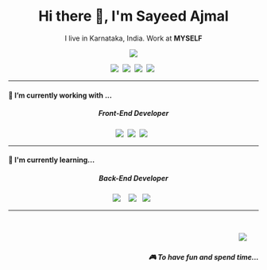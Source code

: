 <!-- # Introduction

- 👋 Hi, I’m @sayeedajmal..
- 👀 I’m interested in Programming/Coding..
- 😎 I will Become A Developer/Programmer, OneDay Inshallah.
- 🌱 I’m currently Experiencing JavaFx..
- 💓 I will Learn Flutter for Mobile Development.
- 💝 I Like Collaborate with New Programmers/Developers..

<!---
sayeedajmal/sayeedajmal is a ✨ special ✨ repository because its `README.md` (this file) appears on your GitHub profile.
You can click the Preview link to take a look at your changes.
--->
 <h1 align='center'> Hi there 👋, I'm Sayeed Ajmal </h1>

<p align='center'>
  I live in Karnataka, India. Work at <b>MYSELF</b>
</p>

<p align='center'>
  <img src="https://visitor-badge.glitch.me/badge?page_id=StefanyVasc.StefanyVasc??style=for-the-badge&logo=appveyor">
</p>

<p align='center'>
 &nbsp;&nbsp;<a href="https://twitter.com/sayeedajmal6"><img src="https://img.shields.io/badge/twitter-%231DA1F2.svg?&style=for-the-badge&logo=twitter&logoColor=white" /></a>&nbsp;&nbsp;<a href="mailto:sayeedajmala06@gmail.com"><img src="https://img.shields.io/badge/gmail-%23D14836.svg?&style=for-the-badge&logo=gmail&logoColor=white" /></a>&nbsp;&nbsp;<a href="https://www.facebook.com/sayeedajmala06"><img src="https://img.shields.io/badge/Facebook-1877F2?style=for-the-badge&logo=facebook&logoColor=white"></a>&nbsp;&nbsp;<a href="https://www.instagram.com/sayeed__ajmal"><img src="https://img.shields.io/badge/Instagram-E4405F?style=for-the-badge&logo=instagram&logoColor=white"></a> &nbsp;&nbsp;
</p>

<hr>

<h4> 🔭 I’m currently working with ...</h4>

<h5 align="center">Front-End Developer</h5>

<p align="center">
  &nbsp;&nbsp;<img src="https://img.shields.io/badge/html5%20-%23e34f26.svg?&style=for-the-badge&logo=html5&logoColor=white" />&nbsp;&nbsp;<img src="https://img.shields.io/badge/CSS3-1572B6?&style=for-the-badge&logo=css3&logoColor=white" />&nbsp;&nbsp;<img src="https://img.shields.io/badge/Bootstrap-563D7C?style=for-the-badge&logo=bootstrap&logoColor=white">&nbsp; &nbsp;&nbsp;
</p>

<hr>

<h4>🌱 I'm currently learning...</h4>
<h5 align="center">Back-End Developer</h5>
<p align="center" >
   &nbsp;&nbsp;<img src="https://img.shields.io/badge/Java-ED8B00?style=for-the-badge&logo=java&logoColor=white" />&nbsp;&nbsp;&nbsp;&nbsp;<img src="https://img.shields.io/badge/PHP-777BB4?style=for-the-badge&logo=php&logoColor=white" />&nbsp;&nbsp;&nbsp;<img src="https://img.shields.io/badge/Dart-0175C2?style=for-the-badge&logo=dart&logoColor=white" />&nbsp;&nbsp;&nbsp;&nbsp;
</p>

<hr>

<br>
<p align="right">
  <a href="https://open.spotify.com/playlist/2w8GYqYdH6ve3g0nGcJcgE?si=7bCl8yynR2Saz4VPR6mDXQ"><img src="https://img.shields.io/badge/spotify-%231ED760.svg?&style=for-the-badge&logo=spotify&logoColor=white" /></a>&nbsp;&nbsp;&nbsp;&nbsp;&nbsp;&nbsp;
  <h5 align="right">🎮 To have fun and spend time...</h5>
</p>

